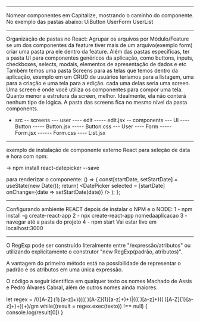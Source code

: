 
-----

Nomear componentes em Capitalize, mostrando o caminho do componente. No exemplo das pastas abaixo:
UiButton
UserForm
UserList

----

Organização de pastas no React:
Agrupar os arquivos por Módulo/Feature
se um dos componentes da feature tiver mais de um arquivo(exemplo form) criar uma pasta pra ele dentro da feature.
Além das pastas específicas, ter a pasta UI para componentes genéricos da aplicação, como buttons, inputs, checkboxes, selects, modais, elementos de apresentação de dados e etc
Também temos uma pasta Screens para as telas que temos dentro da aplicação, exemplo em um CRUD de usuários teríamos para a listagem, uma para a criação e uma tela para a edição. cada uma delas seria uma screen. Uma screen é onde você utiliza os componentes para compor uma tela. Quanto menor a estrutura da screen, melhor. Idealmente, ela não conterá nenhum tipo de lógica.
A pasta das screens fica no mesmo nível da pasta components.

- src
-- screens
--- user
---- edit
----- edit.jsx
-- components
--- Ui
---- Button
----- Button.jsx
----- Button.css
--- User
---- Form
-----  Form.jsx
------ Form.css
---- List.jsx


-----

exemplo de instalação de componente externo React para seleção de data e hora com npm:

-> npm install react-datepicker --save

para renderizar o componente:
() => {
    const[startDate, setStartDate] = useState(new Date());
    return(
        <DatePicker selected = [startDate] onChange={date => setStartDate(date)} />
    );
};

-----

Configurando ambiente REACT
depois de instalar o NPM e o NODE:
1 - npm install -g create-react-app
2 - npx create-react-app nomedaaplicacao
3 - navegar até a pasta do projeto
4 - npm start
Vai estar live em localhost:3000

--------

O RegExp pode ser construído literalmente entre "/expressão/atributos" ou utilizando explicitamente o construtor "new RegExp(padrão, atributos)".

A vantagem do primeiro método está na possibilidade de representar o padrão e os atributos em uma única expressão.

O código a seguir identifica em qualquer texto os nomes Machado de Assis e Pedro Álvares Cabral, além de outros nomes ainda maiores.

let regex = /(([A-Z]｛1｝[a-z]+)(((( )[A-Z]{1}[a-z]+)+)|((( )[a-z]+)(( )[A-Z]{1}[a-z]+)+))+)/gm
while((result = regex.exec(texto)) !== null)
{
    console.log(result[0])
}